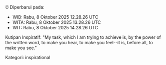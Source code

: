 ⏰ Diperbarui pada:
- WIB: Rabu, 8 Oktober 2025 12.28.26 UTC
- WITA: Rabu, 8 Oktober 2025 13.28.26 UTC
- WIT: Rabu, 8 Oktober 2025 14.28.26 UTC

Kutipan Inspiratif:
"My task, which I am trying to achieve is, by the power of the written word, to make you hear, to make you feel--it is, before all, to make you see."


Kategori: inspirational

